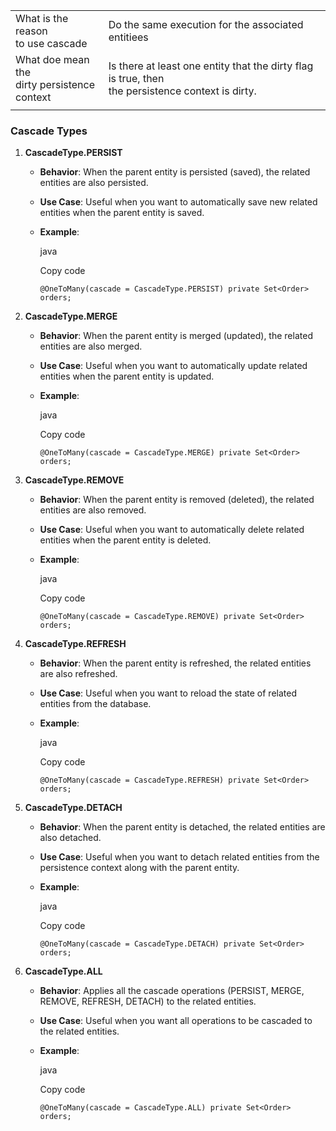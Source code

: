 
|                                                   |                                                                                                     |
| ------------------------------------------------- | --------------------------------------------------------------------------------------------------- |
| What is the reason<br>to use cascade              | Do the same execution for the associated entitiees                                                  |
| What doe mean the<br>dirty persistence<br>context | Is there at least one entity that the dirty flag is true, then<br>the persistence context is dirty. |
|                                                   |                                                                                                     |

### Cascade Types

1. **CascadeType.PERSIST**
    
    - **Behavior**: When the parent entity is persisted (saved), the related entities are also persisted.
    - **Use Case**: Useful when you want to automatically save new related entities when the parent entity is saved.
    - **Example**:
        
        java
        
        Copy code
        
        `@OneToMany(cascade = CascadeType.PERSIST) private Set<Order> orders;`
        
2. **CascadeType.MERGE**
    
    - **Behavior**: When the parent entity is merged (updated), the related entities are also merged.
    - **Use Case**: Useful when you want to automatically update related entities when the parent entity is updated.
    - **Example**:
        
        java
        
        Copy code
        
        `@OneToMany(cascade = CascadeType.MERGE) private Set<Order> orders;`
        
3. **CascadeType.REMOVE**
    
    - **Behavior**: When the parent entity is removed (deleted), the related entities are also removed.
    - **Use Case**: Useful when you want to automatically delete related entities when the parent entity is deleted.
    - **Example**:
        
        java
        
        Copy code
        
        `@OneToMany(cascade = CascadeType.REMOVE) private Set<Order> orders;`
        
4. **CascadeType.REFRESH**
    
    - **Behavior**: When the parent entity is refreshed, the related entities are also refreshed.
    - **Use Case**: Useful when you want to reload the state of related entities from the database.
    - **Example**:
        
        java
        
        Copy code
        
        `@OneToMany(cascade = CascadeType.REFRESH) private Set<Order> orders;`
        
5. **CascadeType.DETACH**
    
    - **Behavior**: When the parent entity is detached, the related entities are also detached.
    - **Use Case**: Useful when you want to detach related entities from the persistence context along with the parent entity.
    - **Example**:
        
        java
        
        Copy code
        
        `@OneToMany(cascade = CascadeType.DETACH) private Set<Order> orders;`
        
6. **CascadeType.ALL**
    
    - **Behavior**: Applies all the cascade operations (PERSIST, MERGE, REMOVE, REFRESH, DETACH) to the related entities.
    - **Use Case**: Useful when you want all operations to be cascaded to the related entities.
    - **Example**:
        
        java
        
        Copy code
        
        `@OneToMany(cascade = CascadeType.ALL) private Set<Order> orders;`